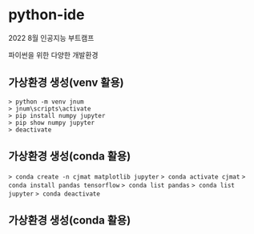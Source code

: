 # python-ide
2022 8월 인공지능 부트캠프

파이썬을 위한 다양한 개발환경

## 가상환경 생성(venv 활용)
 ` > python -m venv jnum `   
 ` > jnum\scripts\activate `  
 ` > pip install numpy jupyter `  
 ` > pip show numpy jupyter `  
 ` > deactivate `

## 가상환경 생성(conda 활용)
 ` > conda create -n cjmat matplotlib jupyter ` 
 ` > conda activate cjmat `
 ` > conda install pandas tensorflow `
 ` > conda list pandas `
 ` > conda list jupyter `
 ` > conda deactivate `
 
 ## 가상환경 생성(conda 활용)


